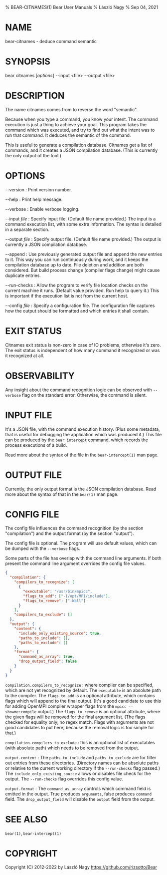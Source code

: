 % BEAR-CITNAMES(1) Bear User Manuals
% László Nagy
% Sep 04, 2021

# NAME

bear-citnames - deduce command semantic

# SYNOPSIS

bear citnames [*options*] \--input \<file\> \--output \<file\>

# DESCRIPTION

The name citnames comes from to reverse the word "semantic".

Because when you type a command, you know your intent. The command
execution is just a thing to achieve your goal. This program takes
the command which was executed, and try to find out what the intent
was to run that command. It deduces the semantic of the command.

This is useful to generate a compilation database. Citnames get a
list of commands, and it creates a JSON compilation database. (This
is currently the only output of the tool.)

# OPTIONS

\--version
:   Print version number.

\--help
:   Print help message.

\--verbose
:   Enable verbose logging.

\--input *file*
:   Specify input file. (Default file name provided.) The input is a
    command execution list, with some extra information. The syntax
    is detailed in a separate section.

\--output *file*
:   Specify output file. (Default file name provided.) The output is
    currently a JSON compilation database.

\--append
:   Use previously generated output file and append the new entries to it.
	This way you can run continuously during work, and it keeps the
	compilation database up to date. File deletion and addition are both
	considered. But build process change (compiler flags change) might
	cause duplicate entries.

\--run-checks
:   Allow the program to verify file location checks on the current machine
    it runs. (Default value provided. Run help to query it.) This is important
    if the execution list is not from the current host.

\--config *file*
:   Specify a configuration file. The configuration file captures how
    the output should be formatted and which entries it shall contain.

# EXIT STATUS

Citnames exit status is non-zero in case of IO problems, otherwise it's zero.
The exit status is independent of how many command it recognized or was
it recognized at all.

# OBSERVABILITY

Any insight about the command recognition logic can be observed with `--verbose`
flag on the standard error. Otherwise, the command is silent.

# INPUT FILE

It's a JSON file, with the command execution history. (Plus some metadata, that
is useful for debugging the application which was produced it.) This file can
be produced by the `bear intercept` command, which records the process executions
of a build.

Read more about the syntax of the file in the `bear-intercept(1)` man page.

# OUTPUT FILE

Currently, the only output format is the JSON compilation database.
Read more about the syntax of that in the `bear(1)` man page. 

# CONFIG FILE

The config file influences the command recognition (by the section "compilation")
and the output format (by the section "output").

The config file is optional. The program will use default values, which can be
dumped with the `--verbose` flags.

Some parts of the file has overlap with the command line arguments. If both present
the command line argument overrides the config file values.

```json
{
  "compilation": {
    "compilers_to_recognize": [
      {
        "executable": "/usr/bin/mpicc",
        "flags_to_add": ["-I/opt/MPI/include"],
        "flags_to_remove": ["-Wall"]
      }
    ],
    "compilers_to_exclude": []
  },
  "output": {
    "content": {
      "include_only_existing_source": true,
      "paths_to_include": [],
      "paths_to_exclude": []
    },
    "format": {
      "command_as_array": true,
      "drop_output_field": false
    }
  }
}
```

`compilation.compilers_to_recognize`
:   where compiler can be specified, which are not yet recognized by default.
    The `executable` is an absolute path to the compiler. The `flags_to_add`
    is an optional attribute, which contains flags which will append to the final
    output. (It's a good candidate to use this for adding OpenMPI compiler wrapper
    flags from the `mpicc --showme:compile` output.) The `flags_to_remove` is
    an optional attribute, where the given flags will be removed for the final
    argument list. (The flags checked for equality only, no regex match. Flags
    with arguments are not good candidates to put here, because the removal logic
    is too simple for that.)

`compilation.compilers_to_exclude`
:   this is an optional list of executables (with absolute path) which needs to
    be removed from the output.

`output.content`
:   The `paths_to_include` and `paths_to_exclude` are for filter out entries from
    these directories. (Directory names can be absolute paths or relative to the
    current working directory if the `--run-checks` flag passed.)
    The `include_only_existing_source` allows or disables file check for the output.
    The `--run-checks` flag overrides this config value.

`output.format`
:   The `command_as_array` controls which command field is emitted in the output.
    True produces `arguments`, false produces `command` field. The `drop_output_field`
    will disable the `output` field from the output.

# SEE ALSO

`bear(1)`, `bear-intercept(1)`

# COPYRIGHT

Copyright (C) 2012-2022 by László Nagy
<https://github.com/rizsotto/Bear>
